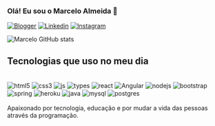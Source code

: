 
### Olá! Eu sou o Marcelo Almeida 🤙

[![Blogger](https://img.shields.io/badge/Blogger-FF5722?style=for-the-badge&logo=blogger&logoColor=white)](https://portfoliomarcelo.netlify.app/)
[![Linkedin](https://img.shields.io/badge/LinkedIn-0077B5?style=for-the-badge&logo=linkedin&logoColor=white)](https://www.linkedin.com/in/marcelo-almeida-7b6994203/)
[![Instagram](https://img.shields.io/badge/Instagram-E4405F?style=for-the-badge&logo=instagram&logoColor=white)](https://www.instagram.com/marcelim75/)

![Marcelo GitHub stats ](https://github-readme-stats.vercel.app/api?username=marceloalmoreira&show_icons=true&theme=tokyonight)

## Tecnologias que uso no meu dia

<div style="display: inline_block"><br/>
    <img align="center" alt="html5" src="https://img.shields.io/badge/HTML5-E34F26?style=for-the-badge&logo=html5&logoColor=white"/>
    <img align="center" alt="css3" src="https://img.shields.io/badge/CSS3-1572B6?style=for-the-badge&logo=css3&logoColor=white">
    <img align="center" alt="js" src="https://img.shields.io/badge/JavaScript-323330?style=for-the-badge&logo=javascript&logoColor=F7DF1E"/>
    <img align="center" alt="types" src="https://img.shields.io/badge/TypeScript-007ACC?style=for-the-badge&logo=typescript&logoColor=white"/>
    <img align="center" alt="react" src="https://img.shields.io/badge/React-20232A?style=for-the-badge&logo=react&logoColor=61DAFB"/>
    <img align="center" alt="Angular" src="https://img.shields.io/badge/Angular-DD0031?style=for-the-badge&logo=angular&logoColor=white"/>
    <img align="center" alt="nodejs" src="https://img.shields.io/badge/Node.js-43853D?style=for-the-badge&logo=node.js&logoColor=white"/>
    <img align="center" alt="bootstrap" src="https://img.shields.io/badge/Bootstrap-563D7C?style=for-the-badge&logo=bootstrap&logoColor=white"/>
    <img align="center" alt="spring" src="https://img.shields.io/badge/Spring-6DB33F?style=for-the-badge&logo=spring&logoColor=white"/>
    <img align="center" alt="heroku" src="https://img.shields.io/badge/Heroku-430098?style=for-the-badge&logo=heroku&logoColor=white"/>
    <img align="center" alt="java" src="https://img.shields.io/badge/Java-ED8B00?style=for-the-badge&logo=java&logoColor=white"/>
    <img align="center" alt="mysql" src="https://img.shields.io/badge/MySQL-00000F?style=for-the-badge&logo=mysql&logoColor=white"/>
    <img align="center" alt="postgres" src="https://img.shields.io/badge/PostgreSQL-316192?style=for-the-badge&logo=postgresql&logoColor=white"/> 
</div><br/>
Apaixonado por tecnologia, educação e por mudar a vida das pessoas através da programação.
